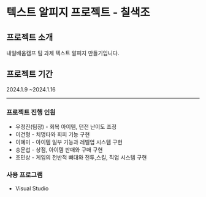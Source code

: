 # 텍스트 알피지 프로젝트 - 칠색조
## 프로젝트 소개
내일배움캠프 팀 과제 텍스트 알피지 만들기입니다.

## 프로젝트 기간
2024.1.9 ~2024.1.16

----

### 프로젝트 진행 인원

- 우정진(팀장) - 회복 아이템, 던전 난이도 조정
- 이건형 - 치명타와 회피 기능 구현
- 이혜미 - 아이템 일부 기능과 레벨업 시스템 구현
- 송문섭 - 상점, 아이템 판매와 구매 구현
- 조민상 - 게임의 전반적 뼈대와 전투,스킬, 직업 시스템 구현

### 사용 프로그램

 - Visual Studio
